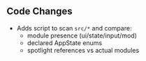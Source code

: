 ## Code Changes

- Adds script to scan `src/*` and compare:
  - module presence (ui/state/input/mod)
  - declared AppState enums
  - spotlight references vs actual modules
